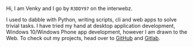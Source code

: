 <!--
.. title: About Me
.. slug: about
.. date: 2019-02-05 23:53:47 UTC+05:30
.. tags:
.. category:
.. link:
.. description: About page of Venky.
.. type: text
-->

Hi, I am Venky and I go by `R3DDY97` on the interwebz.


I used to dabble with Python, writing scripts, cli and web apps to solve trivial tasks. I have tried my hand at desktop application development, Windows 10/Windows Phone app development, however I am drawn to the Web. To check out my projects, head over to [GitHub](https://github.com/r3ddy97) and  [Gitlab](https://gitlab.com/r3ddy97).


<!-- I was at GeekSkool for quite some time where I fiddled with Python, a bit of Haskell, and contributed to a language called [Clean](https://github.com/cleanlang/clean). -->

<!-- Currently, I am fascinated by functional programming and am learning Haskell/PureScript while being a developer at [Juspay](https://juspay.in) writing PureScript. -->

<!-- When I am not wasting time, I solve [Sudoku](http://websudoku.com/), moderate the [Windows Phone](https://reddit.com/r/windowsphone) subreddit, solve a problem or two on [Codewars](http://codewars.com/users/iammrinal0), and listen to [music](https://last.fm/user/iammrinal0). -->

<!-- Want to collaborate on a project or get in touch with me? The best way is Twitter or mail. -->
